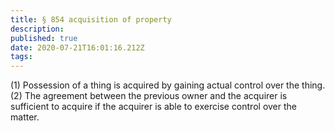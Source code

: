 ```yaml
---
title: § 854 acquisition of property
description: 
published: true
date: 2020-07-21T16:01:16.212Z
tags: 
---
```


(1) Possession of a thing is acquired by gaining actual control over the thing.
(2) The agreement between the previous owner and the acquirer is sufficient to acquire if the acquirer is able to exercise control over the matter.
